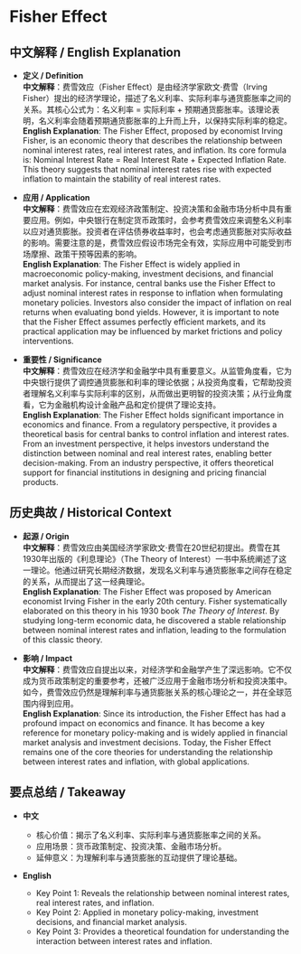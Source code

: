 # Fisher Effect

## 中文解释 / English Explanation

* **定义 / Definition**  
  **中文解释**：费雪效应（Fisher Effect）是由经济学家欧文·费雪（Irving Fisher）提出的经济学理论，描述了名义利率、实际利率与通货膨胀率之间的关系。其核心公式为：名义利率 = 实际利率 + 预期通货膨胀率。该理论表明，名义利率会随着预期通货膨胀率的上升而上升，以保持实际利率的稳定。  
  **English Explanation**: The Fisher Effect, proposed by economist Irving Fisher, is an economic theory that describes the relationship between nominal interest rates, real interest rates, and inflation. Its core formula is: Nominal Interest Rate = Real Interest Rate + Expected Inflation Rate. This theory suggests that nominal interest rates rise with expected inflation to maintain the stability of real interest rates.

* **应用 / Application**  
  **中文解释**：费雪效应在宏观经济政策制定、投资决策和金融市场分析中具有重要应用。例如，中央银行在制定货币政策时，会参考费雪效应来调整名义利率以应对通货膨胀。投资者在评估债券收益率时，也会考虑通货膨胀对实际收益的影响。需要注意的是，费雪效应假设市场完全有效，实际应用中可能受到市场摩擦、政策干预等因素的影响。  
  **English Explanation**: The Fisher Effect is widely applied in macroeconomic policy-making, investment decisions, and financial market analysis. For instance, central banks use the Fisher Effect to adjust nominal interest rates in response to inflation when formulating monetary policies. Investors also consider the impact of inflation on real returns when evaluating bond yields. However, it is important to note that the Fisher Effect assumes perfectly efficient markets, and its practical application may be influenced by market frictions and policy interventions.

* **重要性 / Significance**  
  **中文解释**：费雪效应在经济学和金融学中具有重要意义。从监管角度看，它为中央银行提供了调控通货膨胀和利率的理论依据；从投资角度看，它帮助投资者理解名义利率与实际利率的区别，从而做出更明智的投资决策；从行业角度看，它为金融机构设计金融产品和定价提供了理论支持。  
  **English Explanation**: The Fisher Effect holds significant importance in economics and finance. From a regulatory perspective, it provides a theoretical basis for central banks to control inflation and interest rates. From an investment perspective, it helps investors understand the distinction between nominal and real interest rates, enabling better decision-making. From an industry perspective, it offers theoretical support for financial institutions in designing and pricing financial products.

## 历史典故 / Historical Context

* **起源 / Origin**  
  **中文解释**：费雪效应由美国经济学家欧文·费雪在20世纪初提出。费雪在其1930年出版的《利息理论》（The Theory of Interest）一书中系统阐述了这一理论。他通过研究长期经济数据，发现名义利率与通货膨胀率之间存在稳定的关系，从而提出了这一经典理论。  
  **English Explanation**: The Fisher Effect was proposed by American economist Irving Fisher in the early 20th century. Fisher systematically elaborated on this theory in his 1930 book *The Theory of Interest*. By studying long-term economic data, he discovered a stable relationship between nominal interest rates and inflation, leading to the formulation of this classic theory.

* **影响 / Impact**  
  **中文解释**：费雪效应自提出以来，对经济学和金融学产生了深远影响。它不仅成为货币政策制定的重要参考，还被广泛应用于金融市场分析和投资决策中。如今，费雪效应仍然是理解利率与通货膨胀关系的核心理论之一，并在全球范围内得到应用。  
  **English Explanation**: Since its introduction, the Fisher Effect has had a profound impact on economics and finance. It has become a key reference for monetary policy-making and is widely applied in financial market analysis and investment decisions. Today, the Fisher Effect remains one of the core theories for understanding the relationship between interest rates and inflation, with global applications.

## 要点总结 / Takeaway

* **中文**  
  - 核心价值：揭示了名义利率、实际利率与通货膨胀率之间的关系。  
  - 应用场景：货币政策制定、投资决策、金融市场分析。  
  - 延伸意义：为理解利率与通货膨胀的互动提供了理论基础。

* **English**  
  - Key Point 1: Reveals the relationship between nominal interest rates, real interest rates, and inflation.  
  - Key Point 2: Applied in monetary policy-making, investment decisions, and financial market analysis.  
  - Key Point 3: Provides a theoretical foundation for understanding the interaction between interest rates and inflation.